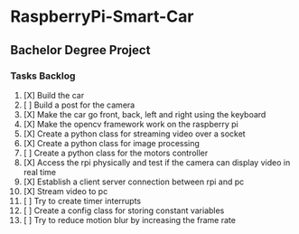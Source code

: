 # RaspberryPi-Smart-Car
## Bachelor Degree Project

### Tasks Backlog
1.  [X] Build the car
2.  [ ] Build a post for the camera
3.  [X] Make the car go front, back, left and right using the keyboard
4.  [X] Make the opencv framework work on the raspberry pi
5.  [X] Create a python class for streaming video over a socket
6.  [X] Create a python class for image processing
7.  [ ] Create a python class for the motors controller 
8.  [X] Access the rpi physically and test if the camera can display video in real time
9.  [X] Establish a client server connection between rpi and pc
10. [X] Stream video to pc 
11. [ ] Try to create timer interrupts
12. [ ] Create a config class for storing constant variables
13. [ ] Try to reduce motion blur by increasing the frame rate
